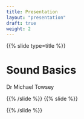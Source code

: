 ```yaml
---
title: Presentation
layout: "presentation"
draft: true
weight: 2
---
```


{{% slide type=title %}}

# Sound Basics

Dr Michael Towsey

{{% /slide %}}
{{% slide %}}

<!-- TODO -->

{{% /slide %}}
